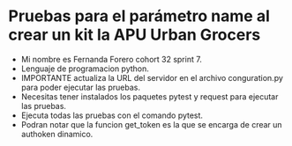 ﻿# Pruebas para el parámetro name al crear un kit la APU Urban Grocers 
- Mi nombre es Fernanda Forero cohort 32 sprint 7.
- Lenguaje de programacion python.
- IMPORTANTE actualiza la URL del servidor en el archivo conguration.py para poder ejecutar las pruebas.
- Necesitas tener instalados los paquetes pytest y request para ejecutar las pruebas.
- Ejecuta todas las pruebas con el comando pytest.
- Podran notar que la funcion get_token es la que se encarga de crear un authoken dinamico.


